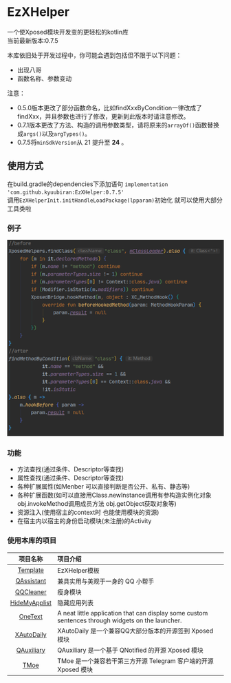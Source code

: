# EzXHelper

一个使Xposed模块开发变的更轻松的kotlin库    
当前最新版本:0.7.5

本库依旧处于开发过程中，你可能会遇到包括但不限于以下问题：

- 出现八哥
- 函数名称、参数变动

注意：

- 0.5.0版本更改了部分函数命名，比如findXxxByCondition一律改成了findXxx，并且参数也进行了修改，更新到此版本时请注意修改。
- 0.7.1版本更改了方法、构造的调用参数类型，请将原来的`arrayOf()`函数替换成`args()`以及`argTypes()`。
- 0.7.5将`minSdkVersion`从 21 提升至 **24** 。

## 使用方式

在build.gradle的dependencies下添加语句 `implementation 'com.github.kyuubiran:EzXHelper:0.7.5'`   
调用`EzXHelperInit.initHandleLoadPackage(lpparam)`初始化 就可以使用大部分工具类啦

### 例子

![image](docs/example.png)

### 功能

- 方法查找(通过条件、Descriptor等查找)
- 属性查找(通过条件、Descriptor等查找)
- 各种扩展属性(如Menber 可以直接判断是否公开、私有、静态等)
- 各种扩展函数(如可以直接用Class.newInstance调用有参构造实例化对象 obj.invokeMethod调用成员方法 obj.getObject获取对象等)
- 资源注入(使用宿主的context时 也能使用模块的资源)
- 在宿主内以宿主的身份启动模块(未注册)的Activity

### 使用本库的项目

|                            项目名称                             | 项目介绍                                                                                              |
|:-----------------------------------------------------------:|:--------------------------------------------------------------------------------------------------|
| [Template](https://github.com/KyuubiRan/ezxhepler-template) | EzXHelper模板                                                                                       |
|   [QAssistant](https://github.com/KitsunePie/QAssistant)    | 兼具实用与美观于一身的 QQ 小帮手                                                                                |
|     [QQCleaner](https://github.com/KyuubiRan/QQCleaner)     | 瘦身模块                                                                                              |
| [HideMyApplist](https://github.com/Dr-TSNG/Hide-My-Applist) | 隐藏应用列表                                                                                            |
|   [OneText](https://github.com/lz233/OneText_For_Android)   | A neat little application that can display some custom sentences through widgets on the launcher. |
|    [XAutoDaily](https://github.com/LuckyPray/XAutoDaily)    | XAutoDaily 是一个兼容QQ大部分版本的开源签到 Xposed 模块                                                            |
|      [QAuxiliary](https://github.com/cinit/QAuxiliary)      | QAuxiliary 是一个基于 QNotified 的开源 Xposed 模块                                                          |
|            [TMoe](https://github.com/cinit/TMoe)            | TMoe 是一个兼容若干第三方开源 Telegram 客户端的开源 Xposed 模块                                                       |

